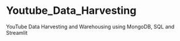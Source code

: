 # Youtube_Data_Harvesting
YouTube Data Harvesting and Warehousing using MongoDB, SQL and Streamlit

